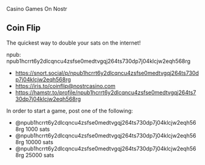 Casino Games On Nostr

## Coin Flip 
The quickest way to double your sats on the internet!

npub: npub1hcrrt6y2dlcqncu4zsfse0medtvgqj264ts730dp7j04klcjw2eqh568rg
- https://snort.social/p/npub1hcrrt6y2dlcqncu4zsfse0medtvgqj264ts730dp7j04klcjw2eqh568rg
- https://iris.to/coinflip@nostrcasino.com
- https://hamstr.to/profile/npub1hcrrt6y2dlcqncu4zsfse0medtvgqj264ts730dp7j04klcjw2eqh568rg

In order to start a game, post one of the following:
- @npub1hcrrt6y2dlcqncu4zsfse0medtvgqj264ts730dp7j04klcjw2eqh568rg 1000 sats
- @npub1hcrrt6y2dlcqncu4zsfse0medtvgqj264ts730dp7j04klcjw2eqh568rg 10000 sats
- @npub1hcrrt6y2dlcqncu4zsfse0medtvgqj264ts730dp7j04klcjw2eqh568rg 25000 sats
